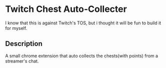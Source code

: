 # Twitch Chest Auto-Collecter

I know that this is against Twitch's TOS, but i thought it will be fun to build it for myself.

## Description

A small chrome extension that auto collects the chests(with points) from a streamer's chat.
